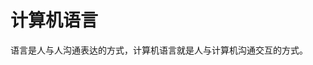 # 计算机语言
语言是人与人沟通表达的方式，计算机语言就是人与计算机沟通交互的方式。
>
<!--stackedit_data:
eyJoaXN0b3J5IjpbLTE1MzMyNzM0OTldfQ==
-->